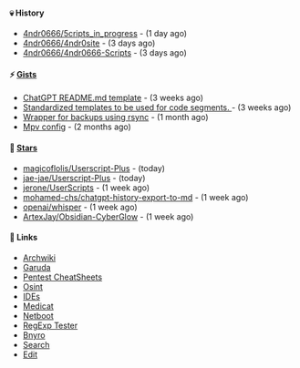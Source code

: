 #### 💀 History

- [4ndr0666/5cripts_in_progress](https://github.com/4ndr0666/5cripts_in_progress) - (1 day ago)
- [4ndr0666/4ndr0site](https://github.com/4ndr0666/4ndr0site) - (3 days ago)
- [4ndr0666/4ndr0666-Scripts](https://github.com/4ndr0666/4ndr0666-Scripts) - (3 days ago)

#### ⚡ [Gists](https://gist.github.com/4ndr0666)

- [ChatGPT README.md template](https://gist.github.com/4544fdae1dfd8d364821db23bd63dd7f) - (3 weeks ago)
- [Standardized templates to be used for code segments. ](https://gist.github.com/814e30f80382ca7e6932133278642180) - (3 weeks ago)
- [Wrapper for backups using rsync](https://gist.github.com/3362509f90976becb3b1442c29ae6117) - (1 month ago)
- [Mpv config](https://gist.github.com/3b374e66eeb82b8d049b9fb70c5f2b16) - (2 months ago)

#### 🌟 [Stars](https://github.com/4ndr0666?tab=stars)

- [magicoflolis/Userscript-Plus](https://github.com/magicoflolis/Userscript-Plus) - (today)
- [jae-jae/Userscript-Plus](https://github.com/jae-jae/Userscript-Plus) - (today)
- [jerone/UserScripts](https://github.com/jerone/UserScripts) - (1 week ago)
- [mohamed-chs/chatgpt-history-export-to-md](https://github.com/mohamed-chs/chatgpt-history-export-to-md) - (1 week ago)
- [openai/whisper](https://github.com/openai/whisper) - (1 week ago)
- [ArtexJay/Obsidian-CyberGlow](https://github.com/ArtexJay/Obsidian-CyberGlow) - (1 week ago)

#### 📌 Links

- [Archwiki](https://wiki.archlinux.org/index.php?title=Special:Search&search)
- [Garuda](https://start.garudalinux.org)
- [Pentest CheatSheets](https://github.com/coreb1t/awesome-pentest-cheat-sheets)
- [Osint](https://github.com/cipher387/osint_stuff_tool_collection)
- [IDEs](https://github.com/styfle/awesome-online-ide)
- [Medicat](https://github.com/mon5termatt/medicat_installer)
- [Netboot](https://github.com/4ndr0666/netboot.xyz-custom)
- [RegExp Tester](https://iblogbox.com/devtools/regexp)
- [Bnyro](https://me.chatoyer.de/search/)
- [Search](https://github.com/edoardottt/awesome-hacker-search-engines)
- [Edit](https://github.com/4ndr0666/4ndr0666/blob/master/templates/README.md.tpl)


